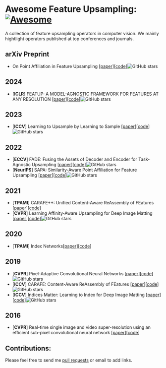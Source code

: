 # Awesome Feature Upsampling: [![Awesome](https://cdn.rawgit.com/sindresorhus/awesome/d7305f38d29fed78fa85652e3a63e154dd8e8829/media/badge.svg)](https://github.com/sindresorhus/awesome)

A collection of feature upsampling operators in computer vision. We mainly hightlight operators published at top conferences and journals.

## arXiv Preprint

- On Point Affiliation in Feature Upsampling [[paper](https://arxiv.org/pdf/2307.08198.pdf)][[code](https://github.com/tiny-smart/sapa)]![GitHub stars](http://img.shields.io/github/stars/tiny-smart/sapa.svg?logo=github&label=Stars)

## 2024

- [**ICLR**] FEATUP: A MODEL-AGNOSTIC FRAMEWORK FOR FEATURES AT ANY RESOLUTION [[paper](https://arxiv.org/pdf/2403.10516.pdf)][[code](https://github.com/mhamilton723/FeatUp)]![GitHub stars](http://img.shields.io/github/stars/mhamilton723/FeatUp?logo=github&label=Stars)

## 2023

- [**ICCV**] Learning to Upsample by Learning to Sample [[paper](https://arxiv.org/pdf/2308.15085.pdf)][[code](https://github.com/tiny-smart/dysample)]![GitHub stars](http://img.shields.io/github/stars/tiny-smart/dysample.svg?logo=github&label=Stars)

## 2022

- [**ECCV**] FADE: Fusing the Assets of Decoder and Encoder for Task-Agnostic Upsampling [[paper](https://arxiv.org/pdf/2207.10392.pdf)][[code](https://github.com/poppinace/fade)]![GitHub stars](http://img.shields.io/github/stars/poppinace/fade?logo=github&label=Stars)
- [**NeurIPS**] SAPA: Similarity-Aware Point Affiliation for Feature Upsampling [[paper](https://proceedings.neurips.cc/paper_files/paper/2022/file/83ccb398f3ce9c4d137011f36a03c7d4-Paper-Conference.pdf)][[code](https://github.com/poppinace/sapa)]![GitHub stars](http://img.shields.io/github/stars/poppinace/sapa.svg?logo=github&label=Stars)

[^_^]:
    - [**ECCV**] Learning Implicit Feature Alignment Function for Semantic Segmentation[[paper](https://arxiv.org/pdf/2206.08655.pdf)][[code](https://github.com/hzhupku/IFA)]![GitHub stars](http://img.shields.io/github/stars/hzhupku/IFA.svg?logo=github&label=Stars)

## 2021

- [**TPAMI**] CARAFE++: Unified Content-Aware ReAssembly of FEatures [[paper](https://arxiv.org/pdf/2012.04733.pdf)][[code]()]
- [**CVPR**] Learning Affinity-Aware Upsampling for Deep Image Matting [[paper](https://arxiv.org/pdf/2011.14288.pdf)][[code](https://github.com/dongdong93/a2u_matting)]![GitHub stars](http://img.shields.io/github/stars/dongdong93/a2u_matting.svg?logo=github&label=Stars)

## 2020

- [**TPAMI**] Index Networks[[paper](https://arxiv.org/pdf/1908.09895v2.pdf)][[code]()]

## 2019

- [**CVPR**] Pixel-Adaptive Convolutional Neural Networks [[paper](https://arxiv.org/pdf/1904.05373.pdf)][[code](https://github.com/NVlabs/pacnet)]![GitHub stars](http://img.shields.io/github/stars/NVlabs/pacnet.svg?logo=github&label=Stars)
- [**ICCV**] CARAFE: Content-Aware ReAssembly of FEatures [[paper](https://arxiv.org/pdf/1905.02188)][[code](https://github.com/open-mmlab/mmdetection)]![GitHub stars](http://img.shields.io/github/stars/open-mmlab/mmdetection.svg?logo=github&label=Stars)
- [**ICCV**] Indices Matter: Learning to Index for Deep Image Matting [[paper](https://arxiv.org/pdf/1908.00672.pdf)][[code](https://github.com/poppinace/indexnet_matting)]![GitHub stars](http://img.shields.io/github/stars/poppinace/indexnet_matting.svg?logo=github&label=Stars)


[^_^]:
    - [CVPR] Fast End-to-End Trainable Guided Filter [[paper](https://arxiv.org/pdf/1803.05619.pdf)][[code](https://github.com/wuhuikai/DeepGuidedFilter)]![GitHub stars](http://img.shields.io/github/stars/wuhuikai/DeepGuidedFilter.svg?logo=github&label=Stars)

## 2016
- [**CVPR**] Real-time single image and video super-resolution using an efficient sub-pixel convolutional neural network [[paper](https://www.cv-foundation.org/openaccess/content_cvpr_2016/papers/Shi_Real-Time_Single_Image_CVPR_2016_paper.pdf)][[code]()]

## Contributions:

Please feel free to send me [pull requests](https://github.com/tiny-smart/Awesome-Feature-Upsampling/pulls) or email to add links.
